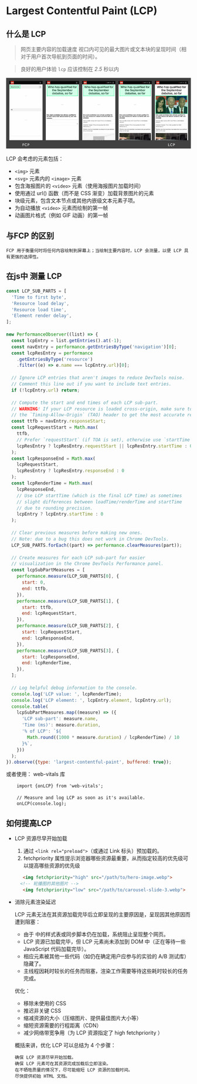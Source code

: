 
# Largest Contentful Paint (LCP)

## 什么是 LCP

  > 网页主要内容的加载速度
  > 视口内可见的最大图片或文本块的呈现时间（相对于用户首次导航到页面的时间）。

  > 良好的用户体验 `lcp` 应该控制在 *2.5* 秒以内

  ![img](./assets/LCP.png)

  LCP 会考虑的元素包括：

  - `<img>` 元素
  - `<svg>` 元素内的 `<image>` 元素
  - 包含海报图片的 `<video>` 元素（使用海报图片加载时间）
  - 使用通过 url() 函数（而不是 CSS 渐变）加载背景图片的元素
  - 块级元素，包含文本节点或其他内嵌级文本元素子项。
  - 为自动播放 `<video>` 元素而绘制的第一帧
  - 动画图片格式（例如 GIF 动画）的第一帧


## 与FCP 的区别

    FCP 用于衡量何时将任何内容绘制到屏幕上；当绘制主要内容时，LCP 会测量，以便 LCP 具有更强的选择性。


## 在js中 测量 LCP

```js
const LCP_SUB_PARTS = [
  'Time to first byte',
  'Resource load delay',
  'Resource load time',
  'Element render delay',
];

new PerformanceObserver((list) => {
  const lcpEntry = list.getEntries().at(-1);
  const navEntry = performance.getEntriesByType('navigation')[0];
  const lcpResEntry = performance
    .getEntriesByType('resource')
    .filter((e) => e.name === lcpEntry.url)[0];

  // Ignore LCP entries that aren't images to reduce DevTools noise.
  // Comment this line out if you want to include text entries.
  if (!lcpEntry.url) return;

  // Compute the start and end times of each LCP sub-part.
  // WARNING! If your LCP resource is loaded cross-origin, make sure to add
  // the `Timing-Allow-Origin` (TAO) header to get the most accurate results.
  const ttfb = navEntry.responseStart;
  const lcpRequestStart = Math.max(
    ttfb,
    // Prefer `requestStart` (if TOA is set), otherwise use `startTime`.
    lcpResEntry ? lcpResEntry.requestStart || lcpResEntry.startTime : 0
  );
  const lcpResponseEnd = Math.max(
    lcpRequestStart,
    lcpResEntry ? lcpResEntry.responseEnd : 0
  );
  const lcpRenderTime = Math.max(
    lcpResponseEnd,
    // Use LCP startTime (which is the final LCP time) as sometimes
    // slight differences between loadTime/renderTime and startTime
    // due to rounding precision.
    lcpEntry ? lcpEntry.startTime : 0
  );

  // Clear previous measures before making new ones.
  // Note: due to a bug this does not work in Chrome DevTools.
  LCP_SUB_PARTS.forEach((part) => performance.clearMeasures(part));

  // Create measures for each LCP sub-part for easier
  // visualization in the Chrome DevTools Performance panel.
  const lcpSubPartMeasures = [
    performance.measure(LCP_SUB_PARTS[0], {
      start: 0,
      end: ttfb,
    }),
    performance.measure(LCP_SUB_PARTS[1], {
      start: ttfb,
      end: lcpRequestStart,
    }),
    performance.measure(LCP_SUB_PARTS[2], {
      start: lcpRequestStart,
      end: lcpResponseEnd,
    }),
    performance.measure(LCP_SUB_PARTS[3], {
      start: lcpResponseEnd,
      end: lcpRenderTime,
    }),
  ];

  // Log helpful debug information to the console.
  console.log('LCP value: ', lcpRenderTime);
  console.log('LCP element: ', lcpEntry.element, lcpEntry.url);
  console.table(
    lcpSubPartMeasures.map((measure) => ({
      'LCP sub-part': measure.name,
      'Time (ms)': measure.duration,
      '% of LCP': `${
        Math.round((1000 * measure.duration) / lcpRenderTime) / 10
      }%`,
    }))
  );
}).observe({type: 'largest-contentful-paint', buffered: true});
```

或者使用： web-vitals 库

```JS
    import {onLCP} from 'web-vitals';

    // Measure and log LCP as soon as it's available.
    onLCP(console.log);
```

## 如何提高LCP

<!-- https://web.dev/articles/optimize-lcp?hl=zh-cn -->

  - LCP 资源尽早开始加载
    1. 通过 `<link rel="preload">`（或通过 Link 标头）预加载的。
    2. fetchpriority 属性提示浏览器哪些资源最重要，从而指定较高的优先级可以提高哪些资源的优先级
      ```HTML
         <img fetchpriority="high" src="/path/to/hero-image.webp">
        <!-- 轮播图的其他图片 -->
         <img fetchpriority="low" src="/path/to/carousel-slide-3.webp">
      ```
  - 消除元素渲染延迟

    LCP 元素无法在其资源加载完毕后立即呈现的主要原因是，呈现因其他原因而遭到阻塞：
    - 由于 <head> 中的样式表或同步脚本仍在加载，系统阻止呈现整个网页。
    - LCP 资源已加载完毕，但 LCP 元素尚未添加到 DOM 中（正在等待一些 JavaScript 代码加载完毕）。
    - 相应元素被其他一些代码（如仍在确定用户应参与的实验的 A/B 测试库）隐藏了。
    - 主线程因耗时较长的任务而阻塞，渲染工作需要等待这些耗时较长的任务完成。

    优化：

    - 移除未使用的 CSS
    - 推迟非关键 CSS
    - 缩减资源的大小（压缩图片、提供最佳图片大小等）
    - 缩短资源需要的行程距离（CDN）
    - 减少网络带宽争用（为 LCP 资源指定了 high fetchpriority ）


    概括来讲，优化 LCP 可以总结为 4 个步骤：

        确保 LCP 资源尽早开始加载。
        确保 LCP 元素可在其资源完成加载后立即渲染。
        在不牺牲质量的情况下，尽可能缩短 LCP 资源的加载时间。
        尽快提供初始 HTML 文档。